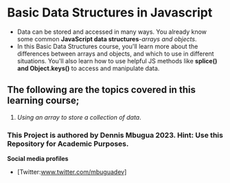 # Basic Data Structures in Javascript
* Data can be stored and accessed in many ways. You already know some common **JavaScript data structures**-_arrays and objects_.
* In this Basic Data Structures course, you'll learn more about the differences between arrays and objects, and which to use in different situations. You'll also learn how to use helpful JS methods like **splice() and Object.keys()** to access and manipulate data.
 ## The following  are the topics covered in this learning course;
 1. _Using an array to store  a collection of data_.







### This Project is authored by Dennis Mbugua 2023. Hint: Use this Repository for Academic Purposes.

**Social media profiles**

* [Twitter:www.twitter.com/mbuguadev]


